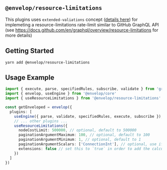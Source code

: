 ## `@envelop/resource-limitations`

This plugins uses `extended-valiations` concept
([details here](https://github.com/n1ru4l/envelop/tree/main/packages/plugins/extended-validation#envelopextended-validation))
for implemeting a resource-limitations rate-limit similar to GitHub GraphQL API (see
https://docs.github.com/en/graphql/overview/resource-limitations for more details)

## Getting Started

```
yarn add @envelop/resource-limitations
```

## Usage Example

```ts
import { execute, parse, specifiedRules, subscribe, validate } from 'graphql'
import { envelop, useEngine } from '@envelop/core'
import { useResourceLimitations } from '@envelop/resource-limitations'

const getEnveloped = envelop({
  plugins: [
    useEngine({ parse, validate, specifiedRules, execute, subscribe }),
    // ... other plugins ...
    useResourceLimitations({
      nodeCostLimit: 500000, // optional, default to 500000
      paginationArgumentMaximum: 100, // optional, default to 100
      paginationArgumentMinimum: 1, // optional, default to 1
      paginationArgumentScalars: ['ConnectionInt'], // optional, use if connections use a different scalar type as the argument instead of `Int`
      extensions: false // set this to `true` in order to add the calculated const to the response of queries
    })
  ]
})
```
